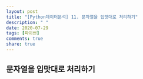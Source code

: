 ```yaml
---
layout: post
title: "[Python데이터분석] 11. 문자열을 입맛대로 처리하기"
description: " "
date: 2020-07-29
tags: [파이썬]
comments: true
share: true
---
```


## 문자열을 입맛대로 처리하기
